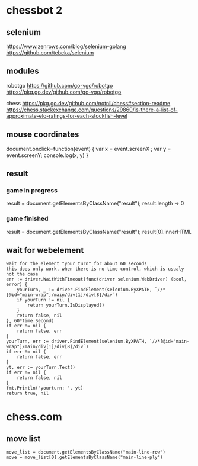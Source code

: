# chessbot 2

## selenium
https://www.zenrows.com/blog/selenium-golang
https://github.com/tebeka/selenium

## modules
robotgo https://github.com/go-vgo/robotgo
        https://pkg.go.dev/github.com/go-vgo/robotgo

chess   https://pkg.go.dev/github.com/notnil/chess#section-readme
https://chess.stackexchange.com/questions/29860/is-there-a-list-of-approximate-elo-ratings-for-each-stockfish-level

## mouse coordinates
document.onclick=function(event) {
    var x = event.screenX ;
    var y = event.screenY;
    console.log(x, y) 
}


## result
### game in progress
result = document.getElementsByClassName("result");
result.length -> 0
### game finished
result = document.getElementsByClassName("result");
result[0].innerHTML 



## wait for webelement

```
wait for the element "your turn" for about 60 seconds
this does only work, when there is no time control, which is usualy not the case
err := driver.WaitWithTimeout(func(driver selenium.WebDriver) (bool, error) {
	yourTurn, _ := driver.FindElement(selenium.ByXPATH, `//*[@id="main-wrap"]/main/div[1]/div[8]/div`)
	if yourTurn != nil {
		return yourTurn.IsDisplayed()
	}
	return false, nil
}, 60*time.Second)
if err != nil {
	return false, err
}
yourTurn, err := driver.FindElement(selenium.ByXPATH, `//*[@id="main-wrap"]/main/div[1]/div[8]/div`)
if err != nil {
	return false, err
}
yt, err := yourTurn.Text()
if err != nil {
	return false, nil
}
fmt.Println("yourturn: ", yt)
return true, nil
```

# chess.com
## move list
```
move_list = document.getElementsByClassName("main-line-row")
move = move_list[0].getElementsByClassName("main-line-ply")
```